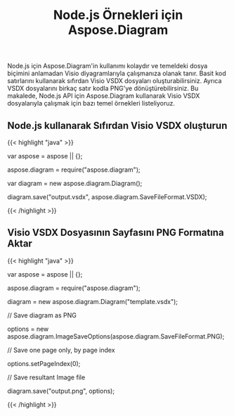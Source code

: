 ﻿---
title: Node.js Örnekleri için Aspose.Diagram
type: docs
weight: 10
url: /tr/java/aspose-diagram-for-node-js-examples/
description: Viso Diagram Node.js API, temeldeki dosya biçimini anlamadan Visio diyagramlarıyla çalışmanıza olanak tanır. Visio VSDX dosyalarını sıfırdan oluşturabilir ve VSDX dosyalarını birkaç satır kodla PNG'ye dönüştürebilirsiniz.
---
Node.js için Aspose.Diagram'in kullanımı kolaydır ve temeldeki dosya biçimini anlamadan Visio diyagramlarıyla çalışmanıza olanak tanır. Basit kod satırlarını kullanarak sıfırdan Visio VSDX dosyaları oluşturabilirsiniz. Ayrıca VSDX dosyalarını birkaç satır kodla PNG'ye dönüştürebilirsiniz. Bu makalede, Node.js API için Aspose.Diagram kullanarak Visio VSDX dosyalarıyla çalışmak için bazı temel örnekleri listeliyoruz.
## **Node.js kullanarak Sıfırdan Visio VSDX oluşturun**
{{< highlight "java" >}}

 var aspose = aspose || {};

aspose.diagram = require("aspose.diagram");

var diagram = new aspose.diagram.Diagram();

diagram.save("output.vsdx", aspose.diagram.SaveFileFormat.VSDX);

{{< /highlight >}}
## **Visio VSDX Dosyasının Sayfasını PNG Formatına Aktar**
{{< highlight "java" >}}

 var aspose = aspose || {};

aspose.diagram = require("aspose.diagram");

diagram = new aspose.diagram.Diagram("template.vsdx");

// Save diagram as PNG

options = new aspose.diagram.ImageSaveOptions(aspose.diagram.SaveFileFormat.PNG);

// Save one page only, by page index

options.setPageIndex(0);

// Save resultant Image file

diagram.save("output.png", options);

{{< /highlight >}}
